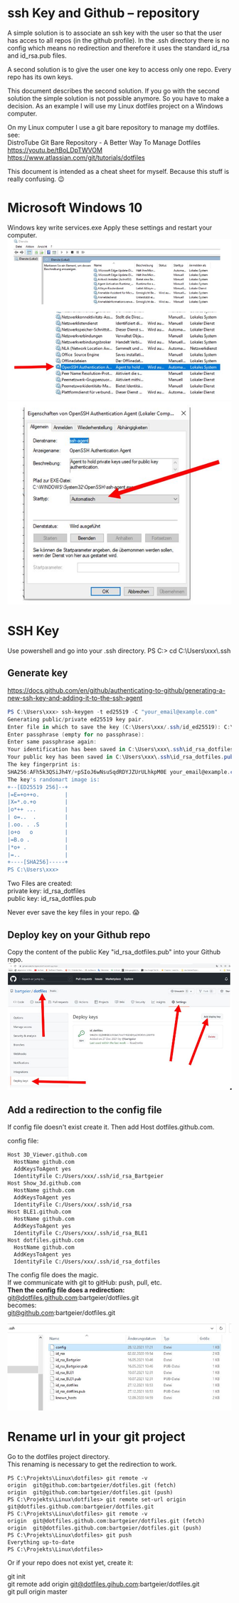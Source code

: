 # ssh Key and Github – repository

A simple solution is to associate an ssh key with the user so that the user
has acces to all repos (in the github profile). In the .ssh directory there is
no config which means no redirection and therefore it uses the standard id_rsa and
id_rsa.pub files.

A second solution is to give the user one key to access only one repo. 
Every repo has its own keys.

This document describes the second solution.
If you go with the second solution the simple solution is not possible
anymore. So you have to make a decision. As an example I will use my Linux 
dotfiles project on a Windows computer.

On my Linux computer I use a git bare repository to manage my dotfiles.  
see:  
DistroTube Git Bare Repository - A Better Way To Manage Dotfiles  
https://youtu.be/tBoLDpTWVOM  
https://www.atlassian.com/git/tutorials/dotfiles  

This document is intended as a cheat sheet for myself.
Because this stuff is really confusing. 😉 
# Microsoft Windows 10

Windows key write services.exe
Apply these settings and restart your computer.
![](pictures/WinServices.JPG)
![](pictures/Starttype.JPG)

# SSH Key

Use powershell and go into your .ssh directory.
PS C:\> cd C:\Users\xxx\\.ssh

## Generate key

https://docs.github.com/en/github/authenticating-to-github/generating-a-new-ssh-key-and-adding-it-to-the-ssh-agent
```powershell
PS C:\Users\xxx> ssh-keygen -t ed25519 -C "your_email@example.com"
Generating public/private ed25519 key pair.
Enter file in which to save the key (C:\Users\xxx/.ssh/id_ed25519): C:\Users\xxx\.ssh\id_rsa_dotfiles
Enter passphrase (empty for no passphrase):
Enter same passphrase again:
Your identification has been saved in C:\Users\xxx\.ssh\id_rsa_dotfiles.
Your public key has been saved in C:\Users\xxx\.ssh\id_rsa_dotfiles.pub.
The key fingerprint is:
SHA256:AFh5k3QSiJh4Y/+pSIoJ6wNsuSqdRDYJZUrULhkpM0E your_email@example.com
The key's randomart image is:
+--[ED25519 256]--+
|=E=+o++o.        |
|X=*.o.+o         |
|o*++ ...         |
| o=..  .         |
|.oo. . .S        |
|o+o   o          |
|=B.o .           |
|*o+ .            |
|=..              |
+----[SHA256]-----+
PS C:\Users\xxx>
```
Two Files are created:  
private key: id_rsa_dotfiles  
public key:  id_rsa_dotfiles.pub  

Never ever save the key files in your repo. 😱

## Deploy key on your Github repo

Copy the content of the public Key "id_rsa_dotfiles.pub" into your Github repo.
![](pictures/githubkey.JPG) 

## Add a redirection to the config file

If config file doesn't exist create it.
Then add Host dotfiles.github.com.

config file:
```
Host 3D_Viewer.github.com
  HostName github.com
  AddKeysToAgent yes
  IdentityFile C:/Users/xxx/.ssh/id_rsa_Bartgeier
Host Show_3d.github.com
  HostName github.com
  AddKeysToAgent yes
  IdentityFile C:/Users/xxx/.ssh/id_rsa
Host BLE1.github.com
  HostName github.com
  AddKeysToAgent yes
  IdentityFile C:/Users/xxx/.ssh/id_rsa_BLE1
Host dotfiles.github.com
  HostName github.com
  AddKeysToAgent yes
  IdentityFile C:/Users/xxx/.ssh/id_rsa_dotfiles
```
The config file does the magic.  
If we communicate with git to gitHub: push, pull, etc.  
**Then the config file does a redirection:**  
git@dotfiles.github.com:bartgeier/dotfiles.git  
becomes:  
git@github.com:bartgeier/dotfiles.git  

![](pictures/sshdir.JPG) 

# Rename url in your git project

Go to the dotfiles project directory.  
This renaming is necessary to get the redirection to work.
```
PS C:\Projekts\Linux\dotfiles> git remote -v
origin  git@github.com:bartgeier/dotfiles.git (fetch)
origin  git@github.com:bartgeier/dotfiles.git (push)
PS C:\Projekts\Linux\dotfiles> git remote set-url origin git@dotfiles.github.com:bartgeier/dotfiles.git
PS C:\Projekts\Linux\dotfiles> git remote -v
origin  git@dotfiles.github.com:bartgeier/dotfiles.git (fetch)
origin  git@dotfiles.github.com:bartgeier/dotfiles.git (push)
PS C:\Projekts\Linux\dotfiles> git push
Everything up-to-date
PS C:\Projekts\Linux\dotfiles>
```
Or if your repo does not exist yet, create it:

git init  
git remote add origin git@dotfiles.gihub.com:bartgeier/dotfiles.git  
git pull origin master  


